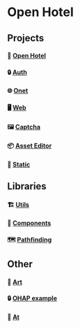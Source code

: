 # Open Hotel

## Projects
#### 🏨 [Open Hotel](https://github.com/openhotel/openhotel) 
#### 🔒 [Auth](https://github.com/openhotel/auth)
#### 🌐 [Onet](https://github.com/openhotel/onet)
#### 🖥️ [Web](https://github.com/openhotel/web) 
#### 🖼️ [Captcha](https://github.com/openhotel/captcha)
#### 📦 [Asset Editor](https://github.com/openhotel/asset-editor)
#### 📜 [Static](https://github.com/openhotel/static)

## Libraries
#### 🏗️ [Utils](https://github.com/openhotel/utils)
#### 💾 [Components](https://github.com/openhotel/components)
#### 🗺️ [Pathfinding](https://github.com/openhotel/pathfinding)

## Other
#### 🎨 [Art](https://github.com/openhotel/art)
#### 🔒 [OHAP example](https://github.com/openhotel/auth-example)
#### 🦋 [At](https://github.com/openhotel/at)
